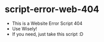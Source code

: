# script-error-web-404
- This is a Website Error Script 404
- Use Wisely!
- If you need, just take this script :D
